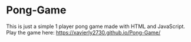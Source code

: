 # Pong-Game
This is just a simple 1 player pong game made with HTML and JavaScript. Play the game here: https://xavierly2730.github.io/Pong-Game/
